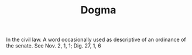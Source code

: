 ---
title: Dogma
letter: D
permalink: "/definitions/bld-dogma.html"
body: In the civil law. A word occasionally used as descriptive of an ordinance of
  the senate. See Nov. 2, 1, 1; Dig. 27, 1, 6
published_at: '2018-07-07'
source: Black's Law Dictionary 2nd Ed (1910)
layout: post
---